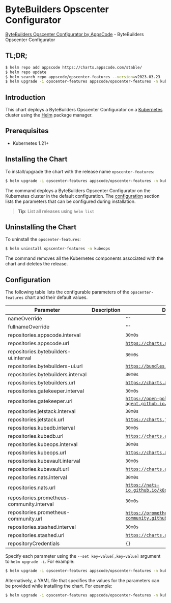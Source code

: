 # ByteBuilders Opscenter Configurator

[ByteBuilders Opscenter Configurator by AppsCode](https://github.com/bytebuilders/installer) - ByteBuilders Opscenter Configurator

## TL;DR;

```bash
$ helm repo add appscode https://charts.appscode.com/stable/
$ helm repo update
$ helm search repo appscode/opscenter-features --version=v2023.03.23
$ helm upgrade -i opscenter-features appscode/opscenter-features -n kubeops --create-namespace --version=v2023.03.23
```

## Introduction

This chart deploys a ByteBuilders Opscenter Configurator on a [Kubernetes](http://kubernetes.io) cluster using the [Helm](https://helm.sh) package manager.

## Prerequisites

- Kubernetes 1.21+

## Installing the Chart

To install/upgrade the chart with the release name `opscenter-features`:

```bash
$ helm upgrade -i opscenter-features appscode/opscenter-features -n kubeops --create-namespace --version=v2023.03.23
```

The command deploys a ByteBuilders Opscenter Configurator on the Kubernetes cluster in the default configuration. The [configuration](#configuration) section lists the parameters that can be configured during installation.

> **Tip**: List all releases using `helm list`

## Uninstalling the Chart

To uninstall the `opscenter-features`:

```bash
$ helm uninstall opscenter-features -n kubeops
```

The command removes all the Kubernetes components associated with the chart and deletes the release.

## Configuration

The following table lists the configurable parameters of the `opscenter-features` chart and their default values.

|                 Parameter                  | Description |                              Default                               |
|--------------------------------------------|-------------|--------------------------------------------------------------------|
| nameOverride                               |             | <code>""</code>                                                    |
| fullnameOverride                           |             | <code>""</code>                                                    |
| repositories.appscode.interval             |             | <code>30m0s</code>                                                 |
| repositories.appscode.url                  |             | <code>https://charts.appscode.com/stable/</code>                   |
| repositories.bytebuilders-ui.interval      |             | <code>30m0s</code>                                                 |
| repositories.bytebuilders-ui.url           |             | <code>https://bundles.byte.builders/ui/</code>                     |
| repositories.bytebuilders.interval         |             | <code>30m0s</code>                                                 |
| repositories.bytebuilders.url              |             | <code>https://charts.appscode.com/stable/</code>                   |
| repositories.gatekeeper.interval           |             | <code>30m0s</code>                                                 |
| repositories.gatekeeper.url                |             | <code>https://open-policy-agent.github.io/gatekeeper/charts</code> |
| repositories.jetstack.interval             |             | <code>30m0s</code>                                                 |
| repositories.jetstack.url                  |             | <code>https://charts.jetstack.io</code>                            |
| repositories.kubedb.interval               |             | <code>30m0s</code>                                                 |
| repositories.kubedb.url                    |             | <code>https://charts.appscode.com/stable/</code>                   |
| repositories.kubeops.interval              |             | <code>30m0s</code>                                                 |
| repositories.kubeops.url                   |             | <code>https://charts.appscode.com/stable/</code>                   |
| repositories.kubevault.interval            |             | <code>30m0s</code>                                                 |
| repositories.kubevault.url                 |             | <code>https://charts.appscode.com/stable/</code>                   |
| repositories.nats.interval                 |             | <code>30m0s</code>                                                 |
| repositories.nats.url                      |             | <code>https://nats-io.github.io/k8s/helm/charts/</code>            |
| repositories.prometheus-community.interval |             | <code>30m0s</code>                                                 |
| repositories.prometheus-community.url      |             | <code>https://prometheus-community.github.io/helm-charts</code>    |
| repositories.stashed.interval              |             | <code>30m0s</code>                                                 |
| repositories.stashed.url                   |             | <code>https://charts.appscode.com/stable/</code>                   |
| repositoryCredentials                      |             | <code>{}</code>                                                    |


Specify each parameter using the `--set key=value[,key=value]` argument to `helm upgrade -i`. For example:

```bash
$ helm upgrade -i opscenter-features appscode/opscenter-features -n kubeops --create-namespace --version=v2023.03.23 --set repositories.appscode.interval=30m0s
```

Alternatively, a YAML file that specifies the values for the parameters can be provided while
installing the chart. For example:

```bash
$ helm upgrade -i opscenter-features appscode/opscenter-features -n kubeops --create-namespace --version=v2023.03.23 --values values.yaml
```
